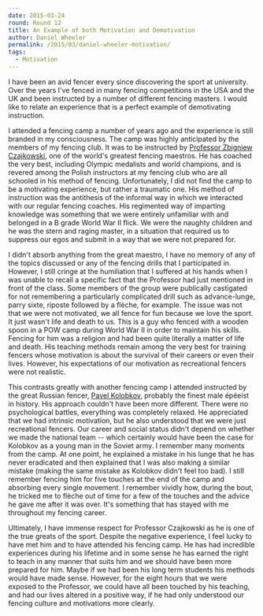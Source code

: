 ```yaml
---
date: 2015-03-24
round: Round 12
title: An Example of both Motivation and Demotivation
author: Daniel Wheeler
permalink: /2015/03/daniel-wheeler-motivation/
tags:
  - Motivation
---
```


I have been an avid fencer every since discovering the sport at
university. Over the years I've fenced in many fencing competitions in
the USA and the UK and been instructed by a number of different
fencing masters. I would like to relate an experience that is a
perfect example of demotivating instruction.

I attended a fencing camp a number of years ago and the experience is
still branded in my consciousness. The camp was highly anticipated by
the members of my fencing club. It was to be instructed by [Professor
Zbigniew
Czajkowski](http://en.wikipedia.org/wiki/Zbigniew_Czajkowski), one of
the world's greatest fencing maestros. He has coached the very best,
including Olympic medalists and world champions, and is revered among
the Polish instructors at my fencing club who are all schooled in his
method of fencing. Unfortunately, I did not find the camp to be a
motivating experience, but rather a traumatic one. His method of
instruction was the antithesis of the informal way in which we
interacted with our regular fencing coaches. His regimented way of
imparting knowledge was something that we were entirely unfamiliar
with and belonged in a B grade World War II flick. We were the naughty
children and he was the stern and raging master, in a situation that
required us to suppress our egos and submit in a way that we were not
prepared for.

I didn't absorb anything from the great maestro, I have no memory of
any of the topics discussed or any of the fencing drills that I
participated in. However, I still cringe at the humiliation that I
suffered at his hands when I was unable to recall a specific fact that
the Professor had just mentioned in front of the class. Some members
of the group were publically castigated for not remembering a
particularly complicated drill such as advance-lunge, parry sixte,
riposte followed by a flèche, for example. The issue was not that we
were not motivated, we all fence for fun because we love the sport. It
just wasn't life and death to us. This is a guy who fenced with a
wooden spoon in a POW camp during World War II in order to maintain
his skills. Fencing for him was a religion and had been quite
literally a matter of life and death. His teaching methods remain
among the very best for training fencers whose motivation is about the
survival of their careers or even their lives. However, his
expectations of our motivation as recreational fencers were not
realistic.

This contrasts greatly with another fencing camp I attended instructed
by the great Russian fencer,
[Pavel Kolobkov](http://en.wikipedia.org/wiki/Pavel_Kolobkov),
probably the finest male épéeist in history. His approach couldn't
have been more different. There were no psychological battles,
everything was completely relaxed. He appreciated that we had
intrinsic motivation, but he also understood that we were just
recreational fencers. Our career and social status didn't depend on
whether we made the national team -- which certainly would have been
the case for Kolobkov as a young man in the Soviet army. I remember
many moments from the camp. At one point, he explained a mistake in
his lunge that he has never eradicated and then explained that I was
also making a similar mistake (making the same mistake as Kolobkov
didn't feel too bad). I still remember fencing him for five touches at
the end of the camp and absorbing every single movement. I remember
vividly how, during the bout, he tricked me to flèche out of time for
a few of the touches and the advice he gave me after it was over. It's
something that has stayed with me throughout my fencing career.

Ultimately, I have immense respect for Professor Czajkowski as he is
one of the true greats of the sport. Despite the negative experience,
I feel lucky to have met him and to have attended his fencing camp. He
has had incredible experiences during his lifetime and in some sense
he has earned the right to teach in any manner that suits him and we
should have been more prepared for him. Maybe if we had been his long
term students his methods would have made sense. However, for the
eight hours that we were exposed to the Professor, we could have all
been touched by his teaching, and had our lives altered in a positive
way, if he had only understood our fencing culture and motivations
more clearly.



